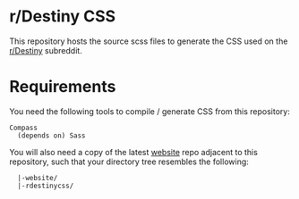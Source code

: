 # r/Destiny CSS

This repository hosts the source scss files to generate the CSS used on the [r/Destiny](https://www.reddit.com/r/destiny) subreddit.

# Requirements

You need the following tools to compile / generate CSS from this repository:
```
Compass
  (depends on) Sass
```

You will also need a copy of the latest [website](https://github.com/destinygg/website) repo adjacent to this repository, such that your directory tree resembles the following:

```
  |-website/
  |-rdestinycss/
```
